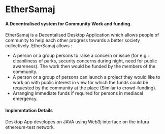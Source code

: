 # EtherSamaj
#### A  Decentralised system for Community Work and funding.

EtherSamaj is a Decentalised Desktop Application which allows people of community to help each other progress towards a better society collectively. EtherSamaj allows :
* A person or a group persons to raise a concern or issue (for e.g.: cleaniliness of parks, security concerns during night, need for public awareness). The work then would be funded by the members of the community.
* A person or a group of persons can launch a project they would like to work on with public interest in view for which the funds could be requested by the community at the place (Similar to crowd-funding).
* Arranging immediate funds if required for persons in mediacal emergency.

#### Implemntation Details
Desktop App developes on JAVA using Web3j interface on the infura ethereum-test network.
